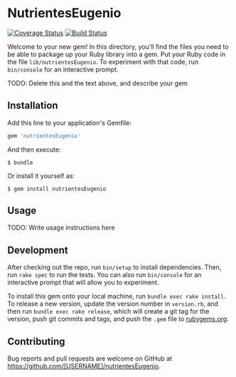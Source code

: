 # NutrientesEugenio 

[![Coverage Status](https://coveralls.io/repos/github/ULL-ESIT-LPP-1819/tdd-alu0101000756/badge.svg)](https://coveralls.io/github/ULL-ESIT-LPP-1819/tdd-alu0101000756)
[![Build Status](https://travis-ci.org/ULL-ESIT-LPP-1819/tdd-alu0101000756.svg?branch=master)](https://travis-ci.org/ULL-ESIT-LPP-1819/tdd-alu0101000756)

Welcome to your new gem! In this directory, you'll find the files you need to be able to package up your Ruby library into a gem. Put your Ruby code in the file `lib/nutrientesEugenio`. To experiment with that code, run `bin/console` for an interactive prompt.

TODO: Delete this and the text above, and describe your gem

## Installation

Add this line to your application's Gemfile:

```ruby
gem 'nutrientesEugenio'
```

And then execute:

    $ bundle

Or install it yourself as:

    $ gem install nutrientesEugenio

## Usage

TODO: Write usage instructions here

## Development

After checking out the repo, run `bin/setup` to install dependencies. Then, run `rake spec` to run the tests. You can also run `bin/console` for an interactive prompt that will allow you to experiment.

To install this gem onto your local machine, run `bundle exec rake install`. To release a new version, update the version number in `version.rb`, and then run `bundle exec rake release`, which will create a git tag for the version, push git commits and tags, and push the `.gem` file to [rubygems.org](https://rubygems.org).

## Contributing

Bug reports and pull requests are welcome on GitHub at https://github.com/[USERNAME]/nutrientesEugenio.
